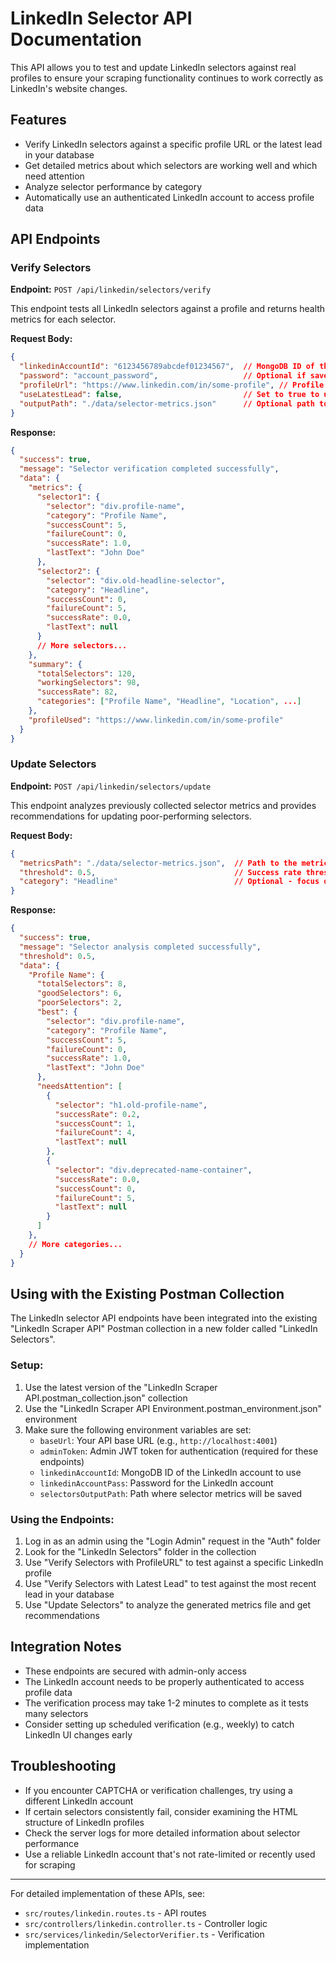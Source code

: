 # LinkedIn Selector API Documentation

This API allows you to test and update LinkedIn selectors against real profiles to ensure your scraping functionality continues to work correctly as LinkedIn's website changes.

## Features

- Verify LinkedIn selectors against a specific profile URL or the latest lead in your database
- Get detailed metrics about which selectors are working well and which need attention
- Analyze selector performance by category
- Automatically use an authenticated LinkedIn account to access profile data

## API Endpoints

### Verify Selectors

**Endpoint:** `POST /api/linkedin/selectors/verify`

This endpoint tests all LinkedIn selectors against a profile and returns health metrics for each selector.

**Request Body:**

```json
{
  "linkedinAccountId": "6123456789abcdef01234567",  // MongoDB ID of the LinkedIn account to use
  "password": "account_password",                   // Optional if saved in the account
  "profileUrl": "https://www.linkedin.com/in/some-profile", // Profile URL to test against (optional if useLatestLead is true)
  "useLatestLead": false,                           // Set to true to use the most recent lead with a valid profile URL
  "outputPath": "./data/selector-metrics.json"      // Optional path to save metrics to a file
}
```

**Response:**

```json
{
  "success": true,
  "message": "Selector verification completed successfully",
  "data": {
    "metrics": {
      "selector1": {
        "selector": "div.profile-name",
        "category": "Profile Name",
        "successCount": 5,
        "failureCount": 0,
        "successRate": 1.0,
        "lastText": "John Doe"
      },
      "selector2": {
        "selector": "div.old-headline-selector",
        "category": "Headline",
        "successCount": 0,
        "failureCount": 5,
        "successRate": 0.0,
        "lastText": null
      }
      // More selectors...
    },
    "summary": {
      "totalSelectors": 120,
      "workingSelectors": 98,
      "successRate": 82,
      "categories": ["Profile Name", "Headline", "Location", ...]
    },
    "profileUsed": "https://www.linkedin.com/in/some-profile"
  }
}
```

### Update Selectors

**Endpoint:** `POST /api/linkedin/selectors/update`

This endpoint analyzes previously collected selector metrics and provides recommendations for updating poor-performing selectors.

**Request Body:**

```json
{
  "metricsPath": "./data/selector-metrics.json",  // Path to the metrics file generated by verify API
  "threshold": 0.5,                               // Success rate threshold (0-1) for identifying poor selectors
  "category": "Headline"                          // Optional - focus on a specific category
}
```

**Response:**

```json
{
  "success": true,
  "message": "Selector analysis completed successfully",
  "threshold": 0.5,
  "data": {
    "Profile Name": {
      "totalSelectors": 8,
      "goodSelectors": 6,
      "poorSelectors": 2,
      "best": {
        "selector": "div.profile-name",
        "category": "Profile Name",
        "successCount": 5,
        "failureCount": 0,
        "successRate": 1.0,
        "lastText": "John Doe"
      },
      "needsAttention": [
        {
          "selector": "h1.old-profile-name",
          "successRate": 0.2,
          "successCount": 1,
          "failureCount": 4,
          "lastText": null
        },
        {
          "selector": "div.deprecated-name-container",
          "successRate": 0.0,
          "successCount": 0,
          "failureCount": 5,
          "lastText": null
        }
      ]
    },
    // More categories...
  }
}
```

## Using with the Existing Postman Collection

The LinkedIn selector API endpoints have been integrated into the existing "LinkedIn Scraper API" Postman collection in a new folder called "LinkedIn Selectors".

### Setup:

1. Use the latest version of the "LinkedIn Scraper API.postman_collection.json" collection
2. Use the "LinkedIn Scraper API Environment.postman_environment.json" environment
3. Make sure the following environment variables are set:
   - `baseUrl`: Your API base URL (e.g., `http://localhost:4001`)
   - `adminToken`: Admin JWT token for authentication (required for these endpoints)
   - `linkedinAccountId`: MongoDB ID of the LinkedIn account to use
   - `linkedinAccountPass`: Password for the LinkedIn account
   - `selectorsOutputPath`: Path where selector metrics will be saved

### Using the Endpoints:

1. Log in as an admin using the "Login Admin" request in the "Auth" folder
2. Look for the "LinkedIn Selectors" folder in the collection
3. Use "Verify Selectors with ProfileURL" to test against a specific LinkedIn profile
4. Use "Verify Selectors with Latest Lead" to test against the most recent lead in your database
5. Use "Update Selectors" to analyze the generated metrics file and get recommendations

## Integration Notes

- These endpoints are secured with admin-only access
- The LinkedIn account needs to be properly authenticated to access profile data
- The verification process may take 1-2 minutes to complete as it tests many selectors
- Consider setting up scheduled verification (e.g., weekly) to catch LinkedIn UI changes early

## Troubleshooting

- If you encounter CAPTCHA or verification challenges, try using a different LinkedIn account
- If certain selectors consistently fail, consider examining the HTML structure of LinkedIn profiles
- Check the server logs for more detailed information about selector performance
- Use a reliable LinkedIn account that's not rate-limited or recently used for scraping

---

For detailed implementation of these APIs, see:
- `src/routes/linkedin.routes.ts` - API routes
- `src/controllers/linkedin.controller.ts` - Controller logic
- `src/services/linkedin/SelectorVerifier.ts` - Verification implementation
